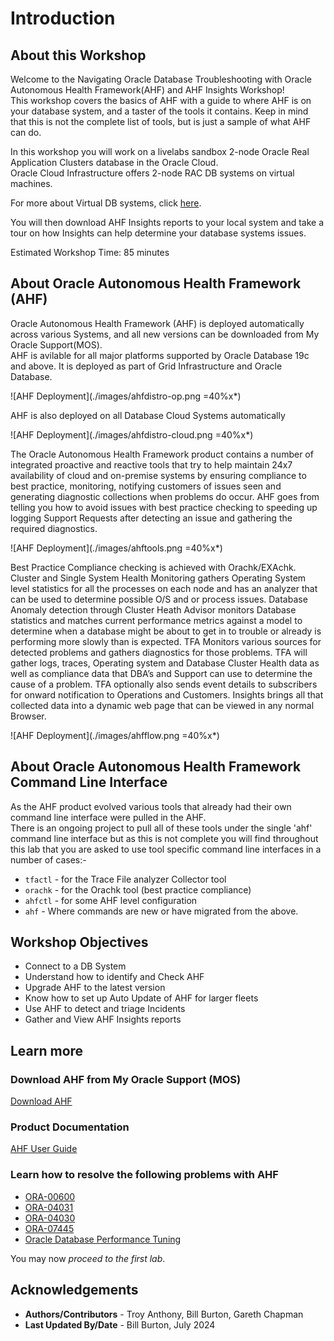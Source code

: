 # Introduction

## About this Workshop

Welcome to the Navigating Oracle Database Troubleshooting with Oracle Autonomous Health Framework(AHF) and AHF Insights Workshop!  
This workshop covers the basics of AHF with a guide to where AHF is on your database system, and a taster of the tools it contains. Keep in mind that this is not the complete list of tools, but is just a sample of what AHF can do.

In this workshop you will work on a livelabs sandbox 2-node Oracle Real Application Clusters database in the Oracle Cloud.  
Oracle Cloud Infrastructure offers 2-node RAC DB systems on virtual machines.

For more about Virtual DB systems, click [here](https://docs.cloud.oracle.com/en-us/iaas/Content/Database/Concepts/overview.htm).

You will then download AHF Insights reports to your local system and take a tour on how Insights can help determine your database systems issues.

Estimated Workshop Time:  85 minutes


## About Oracle Autonomous Health Framework (AHF)

Oracle Autonomous Health Framework (AHF) is deployed automatically across various Systems, and all new versions can be downloaded from My Oracle Support(MOS).  
AHF is avilable for all major platforms supported by Oracle Database 19c and above. It is deployed as part of Grid Infrastructure and Oracle Database.

![AHF Deployment](./images/ahfdistro-op.png =40%x*)

AHF is also deployed on all Database Cloud Systems automatically

![AHF Deployment](./images/ahfdistro-cloud.png =40%x*)

The Oracle Autonomous Health Framework product contains a number of integrated proactive and reactive tools that try to help maintain 24x7 availability of cloud and on-premise systems by ensuring compliance to best practice,  monitoring, notifying customers of issues seen and generating diagnostic collections when problems do occur.  AHF goes from telling you how to avoid issues with best practice checking to speeding up logging Support Requests after detecting an issue and gathering the required diagnostics.

![AHF Deployment](./images/ahftools.png =40%x*)

Best Practice Compliance checking is achieved with  Orachk/EXAchk. Cluster and Single System Health Monitoring gathers Operating System level statistics for all the processes on each node and has an analyzer that can be used to determine  possible O/S and or process issues. Database Anomaly detection through Cluster Heath Advisor monitors Database statistics and matches current performance metrics against a model to determine when a database might be about to get in to trouble or already is performing more slowly than is expected. TFA Monitors various sources for detected problems and gathers diagnostics for those problems.  TFA will gather logs, traces, Operating system and Database Cluster Health data as well as compliance data that DBA’s and Support can use to determine the cause of a problem. TFA optionally also sends event details to subscribers for onward notification to Operations and Customers.
Insights brings all that collected data into a dynamic web page that can be viewed in any normal Browser.

![AHF Deployment](./images/ahfflow.png =40%x*)

## About Oracle Autonomous Health Framework Command Line Interface 
As the AHF product evolved various tools that already had their own command line interface were pulled in the AHF.  
There is an ongoing project to pull all of these tools under the single 'ahf' command line interface but as this is not complete you will find throughout this lab that you are asked to use tool specific command line interfaces in a number of cases:-
- `tfactl` - for the Trace File analyzer Collector tool
- `orachk` - for the Orachk tool (best practice compliance)
- `ahfctl` - for some AHF level configuration
- `ahf`    - Where commands are new or have migrated from the above.

## Workshop Objectives
- Connect to a DB System
- Understand how to identify and Check AHF
- Upgrade AHF to the latest version
- Know how to set up Auto Update of AHF for larger fleets
- Use AHF to detect and triage Incidents
- Gather and View AHF Insights reports

## Learn more

### Download AHF from My Oracle Support (MOS)

[Download AHF](https://support.oracle.com/epmos/faces/DocContentDisplay?id=2550798.1)

### Product Documentation

[AHF User Guide](https://docs.oracle.com/en/engineered-systems/health-diagnostics/autonomous-health-framework/)

### Learn how to resolve the following problems with AHF
- [ORA-00600](https://blogs.oracle.com/database/post/ora-00600)
- [ORA-04031](https://blogs.oracle.com/database/post/ora-04031)
- [ORA-04030](https://blogs.oracle.com/database/post/ora-04030)
- [ORA-07445](https://blogs.oracle.com/database/post/ora-07445)
- [Oracle Database Performance Tuning](https://blogs.oracle.com/database/post/database-performance-tuning)  

You may now *proceed to the first lab*.


## Acknowledgements

- **Authors/Contributors** - Troy Anthony, Bill Burton, Gareth Chapman
- **Last Updated By/Date** - Bill Burton, July 2024
